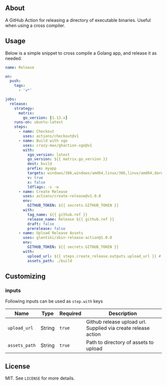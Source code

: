 ## About

A GitHub Action for releasing a directory of executable binaries. Useful when using a cross compiler.

## Usage

Below is a simple snippet to cross compile a Golang app, and release it as needed.

```yaml
name: Release

on:
  push:
    tags:
      - 'v*'

jobs:
  release:
    strategy:
      matrix:
        go_version: [1.13.x]
    runs-on: ubuntu-latest
    steps:
      - name: Checkout
        uses: actions/checkout@v1
      - name: Build with xgo
        uses: crazy-max/ghaction-xgo@v1
        with:
          xgo_version: latest
          go_version: ${{ matrix.go_version }}
          dest: build
          prefix: myapp
          targets: windows/386,windows/amd64,linux/386,linux/amd64,darwin/386,darwin/amd64
          v: true
          x: false
          ldflags: -s -w
      - name: Create Release
        uses: actions/create-release@v1.0.0
        env:
          GITHUB_TOKEN: ${{ secrets.GITHUB_TOKEN }}
        with:
          tag_name: ${{ github.ref }}
          release_name: Release ${{ github.ref }}
          draft: false
          prerelease: false
      - name: Upload Release Assets
        uses: glentiki/xbin-release-action@1.0.0
        env:
          GITHUB_TOKEN: ${{ secrets.GITHUB_TOKEN }}
        with:
          upload_url: ${{ steps.create_release.outputs.upload_url }} # This pulls from the CREATE RELEASE step above, referencing it's ID to get its outputs object, which include a `upload_url`. See this blog post for more info: https://jasonet.co/posts/new-features-of-github-actions/#passing-data-to-future-steps
          assets_path: ./build
```

## Customizing

### inputs

Following inputs can be used as `step.with` keys

| Name            | Type    | Required              | Description                                                   |
|-----------------|---------|-----------------------|---------------------------------------------------------------|
| `upload_url`    | String  | `true`                | Github release upload url. Supplied via create release action |
| `assets_path`   | String  | `true`                | Path to directory of assets to upload                         |

## License

MIT. See `LICENSE` for more details.
